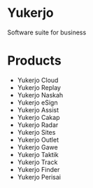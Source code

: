 # Yukerjo
Software suite for business

# Products
- Yukerjo Cloud
- Yukerjo Replay
- Yukerjo Naskah
- Yukerjo eSign
- Yukerjo Assist
- Yukerjo Cakap
- Yukerjo Radar
- Yukerjo Sites
- Yukerjo Outlet
- Yukerjo Gawe
- Yukerjo Taktik
- Yukerjo Track
- Yukerjo Finder
- Yukerjo Perisai
